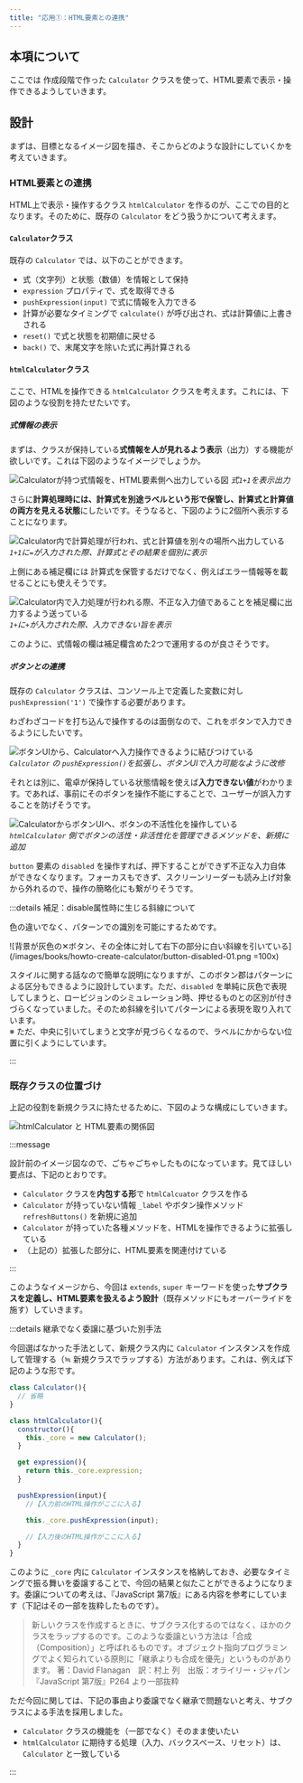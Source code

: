 ```yaml
---
title: "応用①：HTML要素との連携"
---
```


## 本項について

ここでは 作成段階で作った `Calculator` クラスを使って、HTML要素で表示・操作できるようしていきます。

## 設計

まずは、目標となるイメージ図を描き、そこからどのような設計にしていくかを考えていきます。

### HTML要素との連携

HTML上で表示・操作するクラス `htmlCalculator` を作るのが、ここでの目的となります。そのために、既存の `Calculator` をどう扱うかについて考えます。

#### `Calculator`クラス

既存の `Calculator` では、以下のことができます。

- 式（文字列）と状態（数値）を情報として保持
- `expression` プロパティで、式を取得できる
- `pushExpression(input)` で式に情報を入力できる
- 計算が必要なタイミングで `calculate()` が呼び出され、式は計算値に上書きされる
- `reset()` で式と状態を初期値に戻せる
- `back()` で、末尾文字を除いた式に再計算される

#### `htmlCalculator`クラス

ここで、HTMLを操作できる `htmlCalculator` クラスを考えます。これには、下図のような役割を持たせたいです。

##### 式情報の表示

まずは、クラスが保持している**式情報を人が見れるよう表示**（出力）する機能が欲しいです。これは下図のようなイメージでしょうか。

![Calculatorが持つ式情報を、HTML要素側へ出力している図](/images/books/howto-create-calculator/html-calculator-02.png)
*式`1+1`を表示出力*

さらに**計算処理時には、計算式を別途ラベルという形で保管し、計算式と計算値の両方を見える状態**にしたいです。そうなると、下図のように2個所へ表示することになります。

![Calculator内で計算処理が行われ、式と計算値を別々の場所へ出力している](/images/books/howto-create-calculator/html-calculator-03.png)
*`1+1`に`=`が入力された際、計算式とその結果を個別に表示*

上側にある補足欄には 計算式を保管するだけでなく、例えばエラー情報等を載せることにも使えそうです。

![Calculator内で入力処理が行われる際、不正な入力値であることを補足欄に出力するよう送っている](/images/books/howto-create-calculator/html-calculator-04.png)
*`1+`に`+`が入力された際、入力できない旨を表示*

このように、式情報の欄は補足欄含めた2つで運用するのが良さそうです。

##### ボタンとの連携

既存の `Calculator` クラスは、コンソール上で定義した変数に対し `pushExpression('1')` で操作する必要があります。

わざわざコードを打ち込んで操作するのは面倒なので、これをボタンで入力できるようにしたいです。

![ボタンUIから、Calculatorへ入力操作できるように結びつけている](/images/books/howto-create-calculator/html-calculator-05.png)
*`Calculator` の `pushExpression()`を拡張し、ボタンUIで入力可能なように改修*

それとは別に、電卓が保持している状態情報を使えば**入力できない値**がわかります。であれば、事前にそのボタンを操作不能にすることで、ユーザーが誤入力することを防げそうです。

![CalculatorからボタンUIへ、ボタンの不活性化を操作している](/images/books/howto-create-calculator/html-calculator-06.png)
*`htmlCalculator` 側でボタンの活性・非活性化を管理できるメソッドを、新規に追加*

`button` 要素の `disabled` を操作すれば、押下することができず不正な入力自体ができなくなります。フォーカスもできず、スクリーンリーダーも読み上げ対象から外れるので、操作の簡略化にも繋がりそうです。

:::details 補足：disable属性時に生じる斜線について

色の違いでなく、パターンでの識別を可能にするためです。

![背景が灰色の✕ボタン、その全体に対して右下の部分に白い斜線を引いている](/images/books/howto-create-calculator/button-disabled-01.png =100x)

スタイルに関する話なので簡単な説明になりますが、このボタン郡はパターンによる区分もできるように設計しています。ただ、`disabled` を単純に灰色で表現してしまうと、ロービジョンのシミュレーション時、押せるものとの区別が付きづらくなっていました。そのため斜線を引いてパターンによる表現を取り入れています。  
※ ただ、中央に引いてしまうと文字が見づらくなるので、ラベルにかからない位置に引くようにしています。

:::

### 既存クラスの位置づけ

上記の役割を新規クラスに持たせるために、下図のような構成にしていきます。

![htmlCalculator と HTML要素の関係図](/images/books/howto-create-calculator/html-calculator-01.png)

:::message

設計前のイメージ図なので、ごちゃごちゃしたものになっています。見てほしい要点は、下記のとおりです。

- `Calculator` クラスを**内包する形**で `htmlCalcuator` クラスを作る
- `Calculator` が持っていない情報 `_label` やボタン操作メソッド `refreshButtons()` を新規に追加
- `Calculator` が持っていた各種メソッドを、HTMLを操作できるように拡張している
- （上記の）拡張した部分に、HTML要素を関連付けている

:::

このようなイメージから、今回は `extends`, `super` キーワードを使った**サブクラスを定義し、HTML要素を扱えるよう設計**（既存メソッドにもオーバーライドを施す）していきます。

:::details 継承でなく委譲に基づいた別手法

今回選ばなかった手法として、新規クラス内に `Calculator` インスタンスを作成して管理する（≒ 新規クラスでラップする）方法があります。これは、例えば下記のような形です。

```javascript
class Calculator(){
  // 省略
}

class htmlCalculator(){
  constructor(){
    this._core = new Calculator();
  }

  get expression(){
    return this._core.expression;
  }

  pushExpression(input){
    //【入力前のHTML操作がここに入る】

    this._core.pushExpression(input);

    //【入力後のHTML操作がここに入る】
  }
}
```

このように `_core` 内に `Calculator` インスタンスを格納しておき、必要なタイミングで振る舞いを委譲することで、今回の結果と似たことができるようになります。委譲についての考えは、『JavaScript 第7版』にある内容を参考にしています（下記はその一部を抜粋したものです）。

> 新しいクラスを作成するときに、サブクラス化するのではなく、ほかのクラスをラップするのです。このような委譲という方法は「合成（Composition）」と呼ばれるものです。オブジェクト指向プログラミングでよく知られている原則に「継承よりも合成を優先」というものがあります。
> 著：David Flanagan　訳：村上 列　出版：オライリー・ジャパン『JavaScript 第7版』P264 より一部抜粋

ただ今回に関しては、下記の事由より委譲でなく継承で問題ないと考え、サブクラスによる手法を採用しました。

- `Calculator` クラスの機能を（一部でなく）そのまま使いたい
- `htmlCalculator` に期待する処理（入力、バックスペース、リセット）は、`Calculator` と一致している

:::
